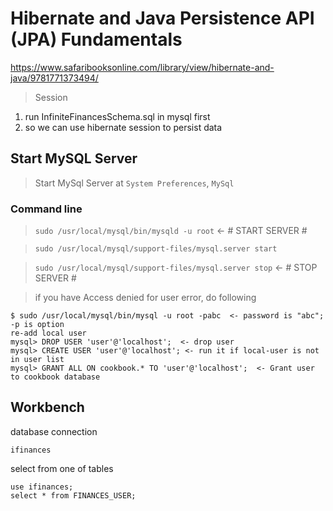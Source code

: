 # Hibernate and Java Persistence API (JPA) Fundamentals

https://www.safaribooksonline.com/library/view/hibernate-and-java/9781771373494/

> Session

1. run InfiniteFinancesSchema.sql in mysql first
2. so we can use hibernate session to persist data

## Start MySQL Server

> Start MySql Server at `System Preferences`, `MySql`

### Command line

> `sudo /usr/local/mysql/bin/mysqld -u root` <- # START SERVER #

> `sudo /usr/local/mysql/support-files/mysql.server start`

> `sudo /usr/local/mysql/support-files/mysql.server stop` <- # STOP SERVER #

> if you have Access denied for user error, do following

```
$ sudo /usr/local/mysql/bin/mysql -u root -pabc  <- password is "abc"; -p is option
re-add local user
mysql> DROP USER 'user'@'localhost';  <- drop user
mysql> CREATE USER 'user'@'localhost'; <- run it if local-user is not in user list
mysql> GRANT ALL ON cookbook.* TO 'user'@'localhost';  <- Grant user to cookbook database
```

## Workbench

database connection

```
ifinances
```

select from one of tables

```
use ifinances;
select * from FINANCES_USER;
```
